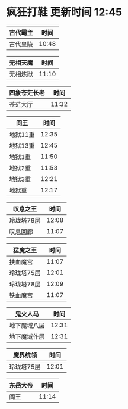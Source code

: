 # 疯狂打鞋 更新时间 12:45

| 古代霸主   | 时间    |
|--------|-------|
| 古代皇陵 | 10:48 |

| 无相天魔   | 时间    |
|--------|-------|
| 无相炼狱 | 11:10 |

| 四象苍茫长老   | 时间    |
|--------|-------|
| 苍茫大厅 | 11:32 |

| 间王   | 时间    |
|--------|-------|
| 地狱11重 | 12:35 |
| 地狱13重 | 12:45 |
| 地狱1重 | 11:50 |
| 地狱2重 | 11:53 |
| 地狱3重 | 12:21 |
| 地狱重 | 12:17 |

| 叹息之王   | 时间    |
|--------|-------|
| 玲珑塔79层 | 12:08 |
| 叹息回廊 | 11:07 |

| 猛魔之王   | 时间    |
|--------|-------|
| 扶血魔宫 | 11:07 |
| 玲珑塔75层 | 12:01 |
| 玲珑塔78层 | 12:09 |
| 铁血魔宫 | 11:07 |

| 鬼火人马   | 时间    |
|--------|-------|
| 地下魔域八层 | 12:31 |
| 地下魔域作层 | 12:31 |

| 魔界统领   | 时间    |
|--------|-------|
| 玲珑塔75层 | 12:01 |

| 东岳大帝   | 时间    |
|--------|-------|
| 阎王 | 11:14 |